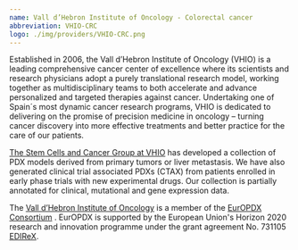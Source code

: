 ```yaml
---
name: Vall d’Hebron Institute of Oncology - Colorectal cancer
abbreviation: VHIO-CRC
logo: ./img/providers/VHIO-CRC.png
---
```


Established in 2006, the Vall d’Hebron Institute of Oncology (VHIO) is a leading comprehensive cancer center of excellence where its scientists and research physicians adopt a purely translational research model, working together as multidisciplinary teams to both accelerate and advance personalized and targeted therapies against cancer. Undertaking one of Spain´s most dynamic cancer research programs, VHIO is dedicated to delivering on the promise of precision medicine in oncology – turning cancer discovery into more effective treatments and better practice for the care of our patients.

[The Stem Cells and Cancer Group at VHIO](http://www.vhio.net/en/stem-cells-and-cancer-group) has developed a collection of PDX models derived from primary tumors or liver metastasis. We have also generated clinical trial associated PDXs (CTAX) from patients enrolled in early phase trials with new experimental drugs. Our collection is partially annotated for clinical, mutational and gene expression data.

The [Vall d’Hebron Institute of Oncology](http://www.vhio.net/en/) is a member of the [EurOPDX Consortium](http://www.europdx.eu) . EurOPDX is supported by the European Union's Horizon 2020 research and innovation programme under the grant agreement No. 731105 [EDIReX](https://cordis.europa.eu/project/rcn/212589_en.html).
